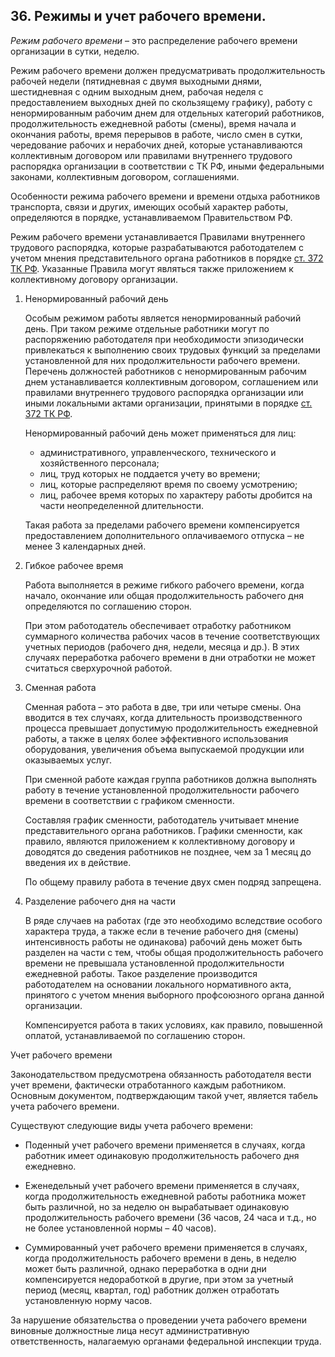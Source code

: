 ﻿## 36. Режимы и учет рабочего времени.
 
*Режим рабочего времени* – это распределение рабочего времени организации
в сутки, неделю.
 
Режим рабочего времени должен предусматривать продолжительность рабочей
недели (пятидневная с двумя выходными днями, шестидневная с одним выходным
днем, рабочая неделя с предоставлением выходных дней по скользящему графику),
работу с ненормированным рабочим днем для отдельных категорий работников,
продолжительность ежедневной работы (смены), время начала и окончания работы,
время перерывов в работе, число смен в сутки, чередование рабочих и нерабочих
дней, которые устанавливаются коллективным договором или правилами внутреннего
трудового распорядка организации в соответствии с ТК РФ, иными федеральными
законами, коллективным договором, соглашениями.
 
Особенности режима рабочего времени и времени отдыха работников транспорта,
связи и других, имеющих особый характер работы, определяются в порядке,
устанавливаемом Правительством РФ.
 
Режим рабочего времени устанавливается Правилами внутреннего трудового
распорядка, которые разрабатываются работодателем с учетом мнения
представительного органа работников в порядке
[ст. 372 ТК РФ](https://zakonrf.info/tk/372/). Указанные Правила могут
являться также приложением к коллективному договору организации.
 
1.  Ненормированный рабочий день
 
	Особым режимом работы является ненормированный рабочий день.
	При таком режиме отдельные работники могут по распоряжению работодателя
	при необходимости эпизодически привлекаться к выполнению своих трудовых
	функций за пределами установленной для них продолжительности рабочего
	времени. Перечень должностей работников с ненормированным рабочим днем
	устанавливается коллективным договором, соглашением или правилами
	внутреннего трудового распорядка организации или иными локальными актами
	организации, принятыми в порядке
	[ст. 372 ТК РФ](https://zakonrf.info/tk/372/).
 
	Ненормированный рабочий день может применяться для лиц:
	
	- административного, управленческого, технического и хозяйственного
	  персонала;
	- лиц, труд которых не поддается учету во времени;
	- лиц, которые распределяют время по своему усмотрению;
	- лиц, рабочее время которых по характеру работы дробится на части
	  неопределенной длительности.
	  
	Такая работа за пределами рабочего времени компенсируется предоставлением
	дополнительного оплачиваемого отпуска – не менее 3 календарных дней.
 
2.  Гибкое рабочее время
 
	Работа выполняется в режиме гибкого рабочего времени, когда начало,
	окончание или общая продолжительность рабочего дня определяются
	по соглашению сторон.
 
	При этом работодатель обеспечивает отработку работником суммарного
	количества рабочих часов в течение соответствующих учетных периодов
	(рабочего дня, недели, месяца и др.). В этих случаях переработка рабочего
	времени в дни отработки не может считаться сверхурочной работой.
 
3.  Сменная работа
 
	Сменная работа – это работа в две, три или четыре смены. Она вводится
	в тех случаях, когда длительность производственного процесса превышает
	допустимую продолжительность ежедневной работы, а также в целях более
	эффективного использования оборудования, увеличения объема выпускаемой
	продукции или оказываемых услуг.
 
	При сменной работе каждая группа работников должна выполнять работу
	в течение установленной продолжительности рабочего времени в соответствии
	с графиком сменности.
 
	Составляя график сменности, работодатель учитывает мнение представительного
	органа работников. Графики сменности, как правило, являются приложением
	к коллективному договору и доводятся до сведения работников не позднее,
	чем за 1 месяц до введения их в действие.
 
	По общему правилу работа в течение двух смен подряд запрещена.
 
4.  Разделение рабочего дня на части
 
	В ряде случаев на работах (где это необходимо вследствие особого характера
	труда, а также если в течение рабочего дня (смены) интенсивность работы
	не одинакова) рабочий день может быть разделен на части с тем, чтобы
	общая продолжительность рабочего времени не превышала установленной
	продолжительности ежедневной работы. Такое разделение производится
	работодателем на основании локального нормативного акта, принятого
	с учетом мнения выборного профсоюзного органа данной организации.
 
	Компенсируется работа в таких условиях, как правило, повышенной оплатой,
	устанавливаемой по соглашению сторон.
 
Учет рабочего времени
 
Законодательством предусмотрена обязанность работодателя вести учет времени,
фактически отработанного каждым работником. Основным документом, подтверждающим
такой учет, является табель учета рабочего времени.
 
Существуют следующие виды учета рабочего времени:

- Поденный учет рабочего времени применяется в случаях, когда работник имеет
  одинаковую продолжительность рабочего дня ежедневно.
 
- Еженедельный учет рабочего времени применяется в случаях, когда
  продолжительность ежедневной работы работника может быть различной,
  но за неделю он вырабатывает одинаковую продолжительность рабочего времени
  (36 часов, 24 часа и т.д., но не более установленной нормы – 40 часов).
 
- Суммированный учет рабочего времени применяется в случаях, когда
  продолжительность рабочего времени в день, в неделю может быть различной,
  однако переработка в одни дни компенсируется недоработкой в другие, при этом
  за учетный период (месяц, квартал, год) работник должен отработать
  установленную норму часов.
 
За нарушение обязательства о проведении учета рабочего времени виновные
должностные лица несут административную ответственность, налагаемую органами
федеральной инспекции труда.
